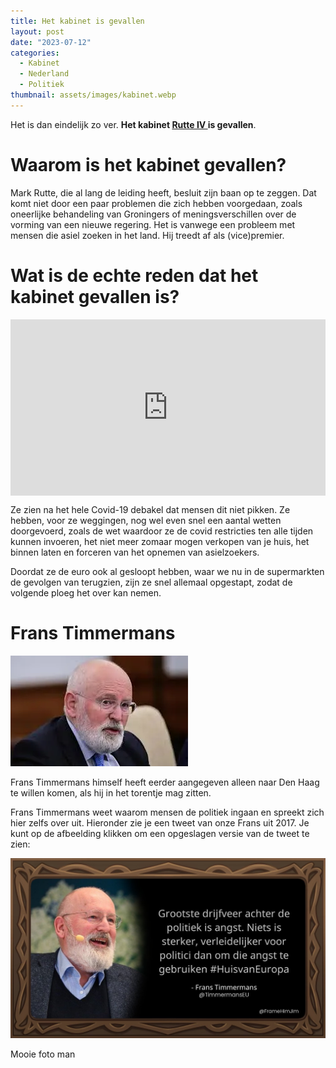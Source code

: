 ```yaml
---
title: Het kabinet is gevallen
layout: post
date: "2023-07-12"
categories:
  - Kabinet
  - Nederland
  - Politiek
thumbnail: assets/images/kabinet.webp
---
```


Het is dan eindelijk zo ver. **Het kabinet <a href="https://www.parlement.com/id/vlombyx8gxvd/kabinet_rutte_iv_2022" target="_blank" rel="noopener noreferrer"> Rutte IV </a> is gevallen**.

# Waarom is het kabinet gevallen?

Mark Rutte, die al lang de leiding heeft, besluit zijn baan op te zeggen. Dat komt niet door een paar problemen die zich hebben voorgedaan, zoals oneerlijke behandeling van Groningers of meningsverschillen over de vorming van een nieuwe regering. Het is vanwege een probleem met mensen die asiel zoeken in het land. Hij treedt af als (vice)premier.

# Wat is de echte reden dat het kabinet gevallen is?

<div style="width:100%;height:0;padding-bottom:56%;position:relative;"><iframe src="https://giphy.com/embed/IHIABv8XRXv7aliwmO" width="100%" height="100%" style="position:absolute" frameBorder="0" class="giphy-embed" allowFullScreen></iframe></div><p><a href="https://giphy.com/gifs/BigBrotherAU-bbau-bigbrotherau-bbau3-IHIABv8XRXv7aliwmO"></a></p>

Ze zien na het hele Covid-19 debakel dat mensen dit niet pikken. Ze hebben, voor ze weggingen, nog wel even snel een aantal wetten doorgevoerd, zoals de wet waardoor ze de covid restricties ten alle tijden kunnen invoeren, het niet meer zomaar mogen verkopen van je huis, het binnen laten en forceren van het opnemen van asielzoekers.

Doordat ze de euro ook al gesloopt hebben, waar we nu in de supermarkten de gevolgen van terugzien, zijn ze snel allemaal opgestapt, zodat de volgende ploeg het over kan nemen.

# Frans Timmermans
![](/assets/images/FransTimmermans.webp)

Frans Timmermans himself heeft eerder aangegeven alleen naar Den Haag te willen komen, als hij in het torentje mag zitten.

Frans Timmermans weet waarom mensen de politiek ingaan en spreekt zich hier zelfs over uit. Hieronder zie je een tweet van onze Frans uit 2017. Je kunt op de afbeelding klikken om een opgeslagen versie van de tweet te zien:

![](/assets/images/Timmermans.jpeg)

Mooie foto man